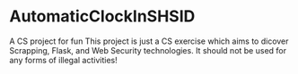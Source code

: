 # AutomaticClockInSHSID
A CS project for fun
This project is just a CS exercise which aims to dicover Scrapping, Flask, and Web Security technologies. It should not be used for any forms of illegal activities!
